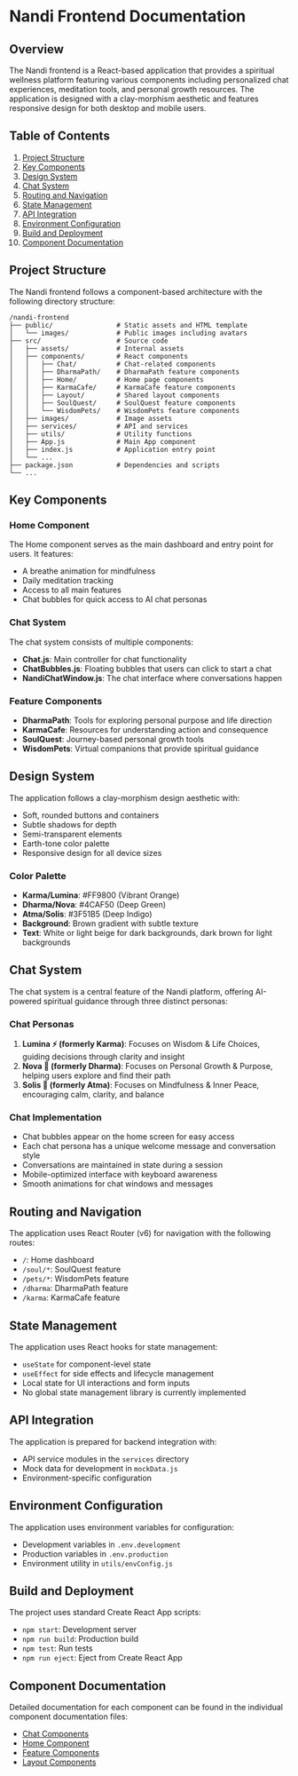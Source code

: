 # Nandi Frontend Documentation

## Overview
The Nandi frontend is a React-based application that provides a spiritual wellness platform featuring various components including personalized chat experiences, meditation tools, and personal growth resources. The application is designed with a clay-morphism aesthetic and features responsive design for both desktop and mobile users.

## Table of Contents
1. [Project Structure](#project-structure)
2. [Key Components](#key-components)
3. [Design System](#design-system)
4. [Chat System](#chat-system)
5. [Routing and Navigation](#routing-and-navigation)
6. [State Management](#state-management)
7. [API Integration](#api-integration)
8. [Environment Configuration](#environment-configuration)
9. [Build and Deployment](#build-and-deployment)
10. [Component Documentation](#component-documentation)

## Project Structure
The Nandi frontend follows a component-based architecture with the following directory structure:

```
/nandi-frontend
├── public/                # Static assets and HTML template
│   └── images/            # Public images including avatars
├── src/                   # Source code
│   ├── assets/            # Internal assets
│   ├── components/        # React components
│   │   ├── Chat/          # Chat-related components
│   │   ├── DharmaPath/    # DharmaPath feature components
│   │   ├── Home/          # Home page components
│   │   ├── KarmaCafe/     # KarmaCafe feature components
│   │   ├── Layout/        # Shared layout components
│   │   ├── SoulQuest/     # SoulQuest feature components
│   │   └── WisdomPets/    # WisdomPets feature components
│   ├── images/            # Image assets
│   ├── services/          # API and services
│   ├── utils/             # Utility functions
│   ├── App.js             # Main App component
│   ├── index.js           # Application entry point
│   └── ...
├── package.json           # Dependencies and scripts
└── ...
```

## Key Components

### Home Component
The Home component serves as the main dashboard and entry point for users. It features:
- A breathe animation for mindfulness
- Daily meditation tracking
- Access to all main features
- Chat bubbles for quick access to AI chat personas

### Chat System
The chat system consists of multiple components:
- **Chat.js**: Main controller for chat functionality
- **ChatBubbles.js**: Floating bubbles that users can click to start a chat
- **NandiChatWindow.js**: The chat interface where conversations happen

### Feature Components
- **DharmaPath**: Tools for exploring personal purpose and life direction
- **KarmaCafe**: Resources for understanding action and consequence
- **SoulQuest**: Journey-based personal growth tools
- **WisdomPets**: Virtual companions that provide spiritual guidance

## Design System
The application follows a clay-morphism design aesthetic with:
- Soft, rounded buttons and containers
- Subtle shadows for depth
- Semi-transparent elements
- Earth-tone color palette
- Responsive design for all device sizes

### Color Palette
- **Karma/Lumina**: #FF9800 (Vibrant Orange)
- **Dharma/Nova**: #4CAF50 (Deep Green)
- **Atma/Solis**: #3F51B5 (Deep Indigo)
- **Background**: Brown gradient with subtle texture
- **Text**: White or light beige for dark backgrounds, dark brown for light backgrounds

## Chat System
The chat system is a central feature of the Nandi platform, offering AI-powered spiritual guidance through three distinct personas:

### Chat Personas
1. **Lumina ⚡ (formerly Karma)**: Focuses on Wisdom & Life Choices, guiding decisions through clarity and insight
2. **Nova 🔮 (formerly Dharma)**: Focuses on Personal Growth & Purpose, helping users explore and find their path
3. **Solis 🌿 (formerly Atma)**: Focuses on Mindfulness & Inner Peace, encouraging calm, clarity, and balance

### Chat Implementation
- Chat bubbles appear on the home screen for easy access
- Each chat persona has a unique welcome message and conversation style
- Conversations are maintained in state during a session
- Mobile-optimized interface with keyboard awareness
- Smooth animations for chat windows and messages

## Routing and Navigation
The application uses React Router (v6) for navigation with the following routes:
- `/`: Home dashboard
- `/soul/*`: SoulQuest feature
- `/pets/*`: WisdomPets feature
- `/dharma`: DharmaPath feature
- `/karma`: KarmaCafe feature

## State Management
The application uses React hooks for state management:
- `useState` for component-level state
- `useEffect` for side effects and lifecycle management
- Local state for UI interactions and form inputs
- No global state management library is currently implemented

## API Integration
The application is prepared for backend integration with:
- API service modules in the `services` directory
- Mock data for development in `mockData.js`
- Environment-specific configuration

## Environment Configuration
The application uses environment variables for configuration:
- Development variables in `.env.development`
- Production variables in `.env.production`
- Environment utility in `utils/envConfig.js`

## Build and Deployment
The project uses standard Create React App scripts:
- `npm start`: Development server
- `npm run build`: Production build
- `npm test`: Run tests
- `npm run eject`: Eject from Create React App

## Component Documentation
Detailed documentation for each component can be found in the individual component documentation files:
- [Chat Components](./components/chat.md)
- [Home Component](./components/home.md)
- [Feature Components](./components/features.md)
- [Layout Components](./components/layout.md) 